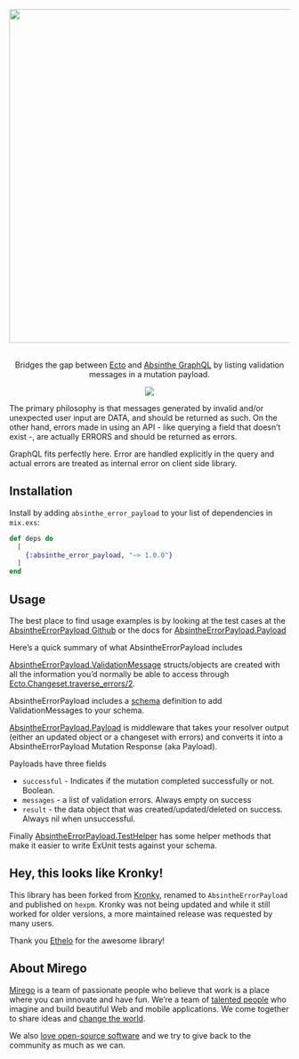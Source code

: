 <div align="center">
  <img src="https://user-images.githubusercontent.com/464900/56933576-702b7880-6ab6-11e9-8b09-d86de46d2edc.png" width="600" />
  <p><br />Bridges the gap between <a target="_blank" href="https://hexdocs.pm/ecto/Ecto.html">Ecto</a> and <a target="_blank" href="http://absinthe-graphql.org/">Absinthe GraphQL</a> by listing validation messages in a mutation payload.</p>
  <a href="https://travis-ci.com/mirego/absinthe-error-payload"><img src="https://travis-ci.com/mirego/absinthe-error-payload.svg?branch=master" /></a>
</div>

The primary philosophy is that messages generated by invalid and/or unexpected user input are DATA, and should be returned as such.
On the other hand, errors made in using an API - like querying a field that doesn’t exist -, are actually ERRORS and should be returned as errors.

GraphQL fits perfectly here. Error are handled explicitly in the query and actual errors are treated as internal error on client side library.

## Installation

Install by adding `absinthe_error_payload` to your list of dependencies in `mix.exs`:

```elixir
def deps do
  [
    {:absinthe_error_payload, "~> 1.0.0"}
  ]
end
```

## Usage

The best place to find usage examples is by looking at the test cases at the [AbsintheErrorPayload Github](https://github.com/Ethelo/absinthe_error_payload) or the docs for [AbsintheErrorPayload.Payload](https://hexdocs.pm/absinthe_error_payload/AbsintheErrorPayload.Payload.html#content)

Here’s a quick summary of what AbsintheErrorPayload includes

[AbsintheErrorPayload.ValidationMessage](https://hexdocs.pm/absinthe_error_payload/AbsintheErrorPayload.ValidationMessage.html#content) structs/objects are created with all the information you’d normally be able to access through [Ecto.Changeset.traverse_errors/2](https://hexdocs.pm/ecto/Ecto.Changeset.html#traverse_errors/2).

AbsintheErrorPayload includes a [schema](https://hexdocs.pm/absinthe_error_payload/AbsintheErrorPayload.ValidationMessageTypes.html#content) definition to add ValidationMessages to your schema.

[AbsintheErrorPayload.Payload](https://hexdocs.pm/absinthe_error_payload/AbsintheErrorPayload.Payload.html#content) is middleware that takes your resolver output (either an updated object or a changeset with errors) and converts it into a AbsintheErrorPayload Mutation Response (aka Payload).

Payloads have three fields

- `successful` - Indicates if the mutation completed successfully or not. Boolean.
- `messages` - a list of validation errors. Always empty on success
- `result` - the data object that was created/updated/deleted on success. Always nil when unsuccessful.

Finally [AbsintheErrorPayload.TestHelper](https://hexdocs.pm/absinthe_error_payload/AbsintheErrorPayload.TestHelper.html#content) has some helper methods that make it easier to write ExUnit tests against your schema.

## Hey, this looks like Kronky!

This library has been forked from [Kronky](https://github.com/Ethelo/kronky), renamed to `AbsintheErrorPayload` and published on `hexpm`.
Kronky was not being updated and while it still worked for older versions, a more maintained release was requested by many users.

Thank you [Ethelo](http://ethelo.com/) for the awesome library!

## About Mirego

[Mirego](https://www.mirego.com) is a team of passionate people who believe that work is a place where you can innovate and have fun. We’re a team of [talented people](https://life.mirego.com) who imagine and build beautiful Web and mobile applications. We come together to share ideas and [change the world](http://www.mirego.org).

We also [love open-source software](https://open.mirego.com) and we try to give back to the community as much as we can.
